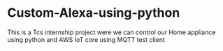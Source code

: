 # Custom-Alexa-using-python
This is a Tcs internship project were we can control our Home appliance using python and AWS IoT core using MQTT test client
